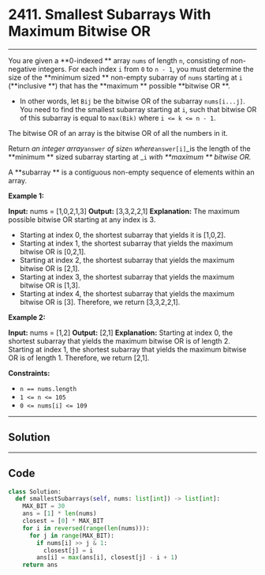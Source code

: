 # 2411. Smallest Subarrays With Maximum Bitwise OR

---

You are given a **0-indexed ** array `nums` of length `n`, consisting of non-negative integers. For each index `i` from `0` to `n - 1`, you must determine the size of the **minimum sized ** non-empty subarray of `nums` starting at `i` (**inclusive **) that has the **maximum ** possible **bitwise OR **.

  * In other words, let `Bij` be the bitwise OR of the subarray `nums[i...j]`. You need to find the smallest subarray starting at `i`, such that bitwise OR of this subarray is equal to `max(Bik)` where `i <= k <= n - 1`.



The bitwise OR of an array is the bitwise OR of all the numbers in it.

Return _an integer array_`answer` _of size_`n` _where_`answer[i]`_is the length of the **minimum ** sized subarray starting at _`i` _with **maximum ** bitwise OR._

A **subarray ** is a contiguous non-empty sequence of elements within an array.

 

**Example 1:**


**Input:** nums = [1,0,2,1,3]
**Output:** [3,3,2,2,1]
**Explanation:**
The maximum possible bitwise OR starting at any index is 3. 
- Starting at index 0, the shortest subarray that yields it is [1,0,2].
- Starting at index 1, the shortest subarray that yields the maximum bitwise OR is [0,2,1].
- Starting at index 2, the shortest subarray that yields the maximum bitwise OR is [2,1].
- Starting at index 3, the shortest subarray that yields the maximum bitwise OR is [1,3].
- Starting at index 4, the shortest subarray that yields the maximum bitwise OR is [3].
Therefore, we return [3,3,2,2,1]. 


**Example 2:**


**Input:** nums = [1,2]
**Output:** [2,1]
**Explanation:** Starting at index 0, the shortest subarray that yields the maximum bitwise OR is of length 2.
Starting at index 1, the shortest subarray that yields the maximum bitwise OR is of length 1.
Therefore, we return [2,1].


 

**Constraints:**

  * `n == nums.length`
  * `1 <= n <= 105`
  * `0 <= nums[i] <= 109`

---

## Solution



---

## Code
```python
class Solution:
  def smallestSubarrays(self, nums: list[int]) -> list[int]:
    MAX_BIT = 30
    ans = [1] * len(nums)
    closest = [0] * MAX_BIT
    for i in reversed(range(len(nums))):
      for j in range(MAX_BIT):
        if nums[i] >> j & 1:
          closest[j] = i
        ans[i] = max(ans[i], closest[j] - i + 1)
    return ans
```
